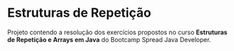 # Estruturas de Repetição

Projeto contendo a resolução dos exercícios propostos no curso **Estruturas de Repetição e Arrays em Java** do Bootcamp Spread Java Developer.

